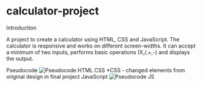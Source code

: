# calculator-project

Introduction

A project to create a calculator using HTML, CSS and JavaScript. 
The calculator is responsive and works on different screen-widths. 
It can accept a minimum of two inputs, performs basic operations 
(X,/,+,-) and displays the output. 

Pseudocode
![Pseudocode HTML CSS](https://user-images.githubusercontent.com/81630548/214247775-ada0be5c-36b7-4e58-8684-55990431ffee.jpg)
*CSS - changed elements from original design in final project
JavaScript
![Pseudocode JS](https://user-images.githubusercontent.com/81630548/214308274-2fd13dd9-01c8-4963-a399-3746ebc2c414.jpg)
